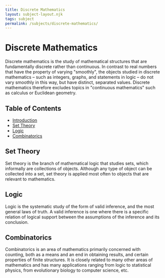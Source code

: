 ```yaml
---
title: Discrete Mathematics
layout: subject-layout.njk
tags: subject
permalink: /subjects/discrete-mathematics/
---
```


# Discrete Mathematics

Discrete mathematics is the study of mathematical structures that are fundamentally discrete rather than continuous. In contrast to real numbers that have the property of varying "smoothly", the objects studied in discrete mathematics – such as integers, graphs, and statements in logic – do not vary smoothly in this way, but have distinct, separated values. Discrete mathematics therefore excludes topics in "continuous mathematics" such as calculus or Euclidean geometry.

## Table of Contents

*   [Introduction](#discrete-mathematics)
*   [Set Theory](#set-theory)
*   [Logic](#logic)
*   [Combinatorics](#combinatorics)

## Set Theory

Set theory is the branch of mathematical logic that studies sets, which informally are collections of objects. Although any type of object can be collected into a set, set theory is applied most often to objects that are relevant to mathematics.

## Logic

Logic is the systematic study of the form of valid inference, and the most general laws of truth. A valid inference is one where there is a specific relation of logical support between the assumptions of the inference and its conclusion.

## Combinatorics

Combinatorics is an area of mathematics primarily concerned with counting, both as a means and an end in obtaining results, and certain properties of finite structures. It is closely related to many other areas of mathematics and has many applications ranging from logic to statistical physics, from evolutionary biology to computer science, etc.